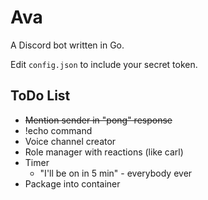 # Ava
A Discord bot written in Go.

Edit `config.json` to include your secret token.

## ToDo List

* ~~Mention sender in "pong" response~~
* !echo command
* Voice channel creator
* Role manager with reactions (like carl)
* Timer
  * "I'll be on in 5 min" - everybody ever
* Package into container